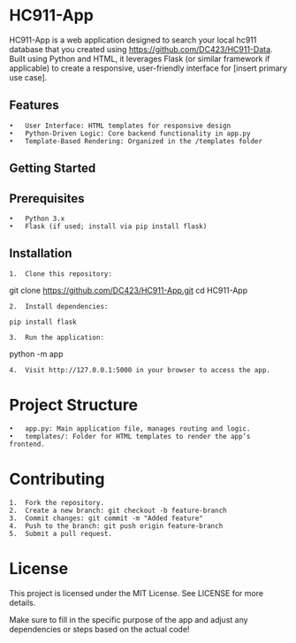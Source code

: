 

# HC911-App

HC911-App is a web application designed to search your local hc911 database that you created using https://github.com/DC423/HC911-Data. Built using Python and HTML, it leverages Flask (or similar framework if applicable) to create a responsive, user-friendly interface for [insert primary use case].

## Features

	•	User Interface: HTML templates for responsive design
	•	Python-Driven Logic: Core backend functionality in app.py
	•	Template-Based Rendering: Organized in the /templates folder

## Getting Started

## Prerequisites

	•	Python 3.x
	•	Flask (if used; install via pip install flask)

## Installation

	1.	Clone this repository:

git clone https://github.com/DC423/HC911-App.git
cd HC911-App


	2.	Install dependencies:

```pip install flask```


	3.	Run the application:

python -m app


	4.	Visit http://127.0.0.1:5000 in your browser to access the app.

# Project Structure

	•	app.py: Main application file, manages routing and logic.
	•	templates/: Folder for HTML templates to render the app’s frontend.

# Contributing

	1.	Fork the repository.
	2.	Create a new branch: git checkout -b feature-branch
	3.	Commit changes: git commit -m "Added feature"
	4.	Push to the branch: git push origin feature-branch
	5.	Submit a pull request.

# License

This project is licensed under the MIT License. See LICENSE for more details.

Make sure to fill in the specific purpose of the app and adjust any dependencies or steps based on the actual code!
